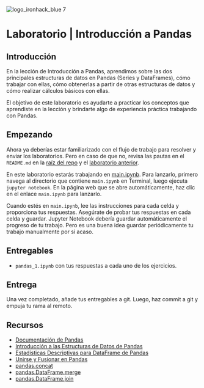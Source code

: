 ![logo_ironhack_blue 7](https://user-images.githubusercontent.com/23629340/40541063-a07a0a8a-601a-11e8-91b5-2f13e4e6b441.png)

# Laboratorio | Introducción a Pandas

## Introducción

En la lección de Introducción a Pandas, aprendimos sobre las dos principales estructuras de datos en Pandas (Series y DataFrames), cómo trabajar con ellas, cómo obtenerlas a partir de otras estructuras de datos y cómo realizar cálculos básicos con ellas.

El objetivo de este laboratorio es ayudarte a practicar los conceptos que aprendiste en la lección y brindarte algo de experiencia práctica trabajando con Pandas.

## Empezando

Ahora ya deberías estar familiarizado con el flujo de trabajo para resolver y enviar los laboratorios. Pero en caso de que no, revisa las pautas en el `README.md` en la [raíz del repo](../..) y el [laboratorio anterior](../lab-pandas).

En este laboratorio estarás trabajando en [main.ipynb](your-code/main.ipynb). Para lanzarlo, primero navega al directorio que contiene `main.ipynb` en Terminal, luego ejecuta `jupyter notebook`. En la página web que se abre automáticamente, haz clic en el enlace `main.ipynb` para lanzarlo.

Cuando estés en `main.ipynb`, lee las instrucciones para cada celda y proporciona tus respuestas. Asegúrate de probar tus respuestas en cada celda y guardar. Jupyter Notebook debería guardar automáticamente el progreso de tu trabajo. Pero es una buena idea guardar periódicamente tu trabajo manualmente por si acaso.

## Entregables

- `pandas_1.ipynb` con tus respuestas a cada uno de los ejercicios.

## Entrega

Una vez completado, añade tus entregables a git. Luego, haz commit a git y empuja tu rama al remoto.

## Recursos

- [Documentación de Pandas](https://pandas.pydata.org/pandas-docs/stable/)
- [Introducción a las Estructuras de Datos de Pandas](https://pandas.pydata.org/pandas-docs/stable/dsintro.html)
- [Estadísticas Descriptivas para DataFrame de Pandas](https://chrisalbon.com/python/data_wrangling/pandas_dataframe_descriptive_stats/)
- [Unirse y Fusionar en Pandas](https://pandas.pydata.org/pandas-docs/stable/merging.html)
- [pandas.concat](https://pandas.pydata.org/pandas-docs/stable/generated/pandas.concat.html)
- [pandas.DataFrame.merge](https://pandas.pydata.org/pandas-docs/stable/generated/pandas.DataFrame.merge.html)
- [pandas.DataFrame.join](https://pandas.pydata.org/pandas-docs/stable/generated/pandas.DataFrame.join.html)